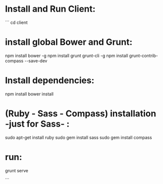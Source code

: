 
# Install and Run Client:

´´´
cd client

# install global Bower and Grunt:
npm install bower -g
npm install grunt grunt-cli -g
npm install grunt-contrib-compass --save-dev

# Install dependencies:
npm install
bower install

# (Ruby - Sass - Compass) installation -just for Sass- :
sudo apt-get install ruby
sudo gem install sass
sudo gem install compass

# run:
grunt serve

´´´